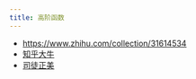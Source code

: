 ```yaml
---
title: 高阶函数
---
```


- https://www.zhihu.com/collection/31614534
- [知乎大牛](https://www.zhihu.com/question/19889770)
- [司徒正美](https://github.com/RubyLouvre)
